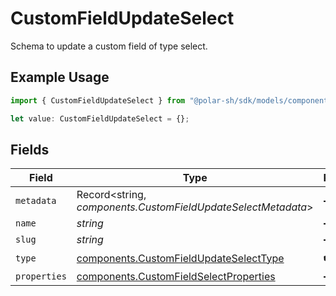 # CustomFieldUpdateSelect

Schema to update a custom field of type select.

## Example Usage

```typescript
import { CustomFieldUpdateSelect } from "@polar-sh/sdk/models/components";

let value: CustomFieldUpdateSelect = {};
```

## Fields

| Field                                                                                            | Type                                                                                             | Required                                                                                         | Description                                                                                      |
| ------------------------------------------------------------------------------------------------ | ------------------------------------------------------------------------------------------------ | ------------------------------------------------------------------------------------------------ | ------------------------------------------------------------------------------------------------ |
| `metadata`                                                                                       | Record<string, *components.CustomFieldUpdateSelectMetadata*>                                     | :heavy_minus_sign:                                                                               | N/A                                                                                              |
| `name`                                                                                           | *string*                                                                                         | :heavy_minus_sign:                                                                               | N/A                                                                                              |
| `slug`                                                                                           | *string*                                                                                         | :heavy_minus_sign:                                                                               | N/A                                                                                              |
| `type`                                                                                           | [components.CustomFieldUpdateSelectType](../../models/components/customfieldupdateselecttype.md) | :heavy_check_mark:                                                                               | N/A                                                                                              |
| `properties`                                                                                     | [components.CustomFieldSelectProperties](../../models/components/customfieldselectproperties.md) | :heavy_minus_sign:                                                                               | N/A                                                                                              |